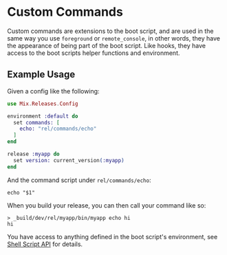 # Custom Commands

Custom commands are extensions to the boot script, and are used in the same
way you use `foreground` or `remote_console`, in other words, they have the
appearance of being part of the boot script. Like hooks, they have access to
the boot scripts helper functions and environment.

## Example Usage

Given a config like the following:


```elixir
use Mix.Releases.Config

environment :default do
  set commands: [
    echo: "rel/commands/echo"
  ]
end

release :myapp do
  set version: current_version(:myapp)
end
```

And the command script under `rel/commands/echo`:

```shell
echo "$1"
```

When you build your release, you can then call your command like so:

```
> _build/dev/rel/myapp/bin/myapp echo hi
hi
```

You have access to anything defined in the boot script's environment,
see [Shell Script API](https://hexdocs.pm/distillery/shell-script-api.html) for
details.
